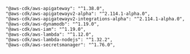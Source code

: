   <!-- Removed from dependencies in package.json - these are all old from CDK v1.
  With current CDK v2, everything is included with "aws-cdk-lib". No need to 
  install separate dependencies by service -->
    
    "@aws-cdk/aws-apigateway": "^1.38.0",
    "@aws-cdk/aws-apigatewayv2-alpha": "^2.114.1-alpha.0",
    "@aws-cdk/aws-apigatewayv2-integrations-alpha": "^2.114.1-alpha.0",
    "@aws-cdk/aws-dynamodb": "^1.19.0",
    "@aws-cdk/aws-iam": "^1.19.0",
    "@aws-cdk/aws-lambda": "^1.12.0",
    "@aws-cdk/aws-lambda-nodejs": "^1.32.2",
    "@aws-cdk/aws-secretsmanager": "^1.76.0",